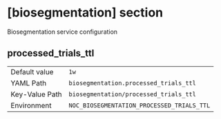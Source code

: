 # [biosegmentation] section

Biosegmentation service configuration

## processed_trials_ttl

|                |                                            |
| -------------- | ------------------------------------------ |
| Default value  | `1w`                                       |
| YAML Path      | `biosegmentation.processed_trials_ttl`     |
| Key-Value Path | `biosegmentation/processed_trials_ttl`     |
| Environment    | `NOC_BIOSEGMENTATION_PROCESSED_TRIALS_TTL` |
